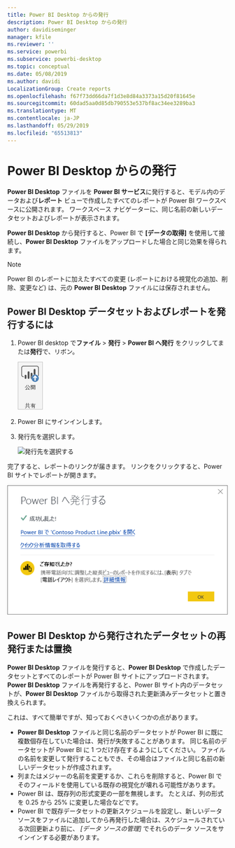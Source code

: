 ```yaml
---
title: Power BI Desktop からの発行
description: Power BI Desktop からの発行
author: davidiseminger
manager: kfile
ms.reviewer: ''
ms.service: powerbi
ms.subservice: powerbi-desktop
ms.topic: conceptual
ms.date: 05/08/2019
ms.author: davidi
LocalizationGroup: Create reports
ms.openlocfilehash: f67f73dd66da7f1d3e8d84a3373a15d20f81645e
ms.sourcegitcommit: 60dad5aa0d85db790553e537bf8ac34ee3289ba3
ms.translationtype: MT
ms.contentlocale: ja-JP
ms.lasthandoff: 05/29/2019
ms.locfileid: "65513813"
---
```

# <a name="publish-from-power-bi-desktop"></a>Power BI Desktop からの発行
**Power BI Desktop** ファイルを **Power BI サービス**に発行すると、モデル内のデータおよび**レポート** ビューで作成したすべてのレポートが Power BI ワークスペースに公開されます。 ワークスペース ナビゲーターに、同じ名前の新しいデータセットおよびレポートが表示されます。

**Power BI Desktop** から発行すると、Power BI で **[データの取得]** を使用して接続し、**Power BI Desktop** ファイルをアップロードした場合と同じ効果を得られます。

> [!NOTE]
> Power BI のレポートに加えたすべての変更 (レポートにおける視覚化の追加、削除、変更など) は、元の **Power BI Desktop** ファイルには保存されません。
> 
> 

## <a name="to-publish-a-power-bi-desktop-dataset-and-reports"></a>Power BI Desktop データセットおよびレポートを発行するには
1. Power BI desktop で**ファイル** \> **発行** \> **Power BI へ発行** をクリックしてまたは**発行**で、リボン。  

   ![[発行] ボタン](media/desktop-upload-desktop-files/pbid_publish_publishbutton.png)

2. Power BI にサインインします。
3. 発行先を選択します。

   ![発行先を選択する](media/desktop-upload-desktop-files/pbid_publish_select_destination.png)

完了すると、レポートのリンクが届きます。 リンクをクリックすると、Power BI サイトでレポートが開きます。

![発行の完了を伝えるダイアログ](media/desktop-upload-desktop-files/pbid_publish_success.png)

## <a name="re-publish-or-replace-a-dataset-published-from-power-bi-desktop"></a>Power BI Desktop から発行されたデータセットの再発行または置換
**Power BI Desktop** ファイルを発行すると、**Power BI Desktop** で作成したデータセットとすべてのレポートが Power BI サイトにアップロードされます。 **Power BI Desktop** ファイルを再発行すると、Power BI サイト内のデータセットが、**Power BI Desktop** ファイルから取得された更新済みデータセットと置き換えられます。

これは、すべて簡単ですが、知っておくべきいくつかの点があります。

* **Power BI Desktop** ファイルと同じ名前のデータセットが Power BI に既に複数個存在していた場合は、発行が失敗することがあります。 同じ名前のデータセットが Power BI に 1 つだけ存在するようにしてください。 ファイルの名前を変更して発行することもでき、その場合はファイルと同じ名前の新しいデータセットが作成されます。
* 列またはメジャーの名前を変更するか、これらを削除すると、Power BI でそのフィールドを使用している既存の視覚化が壊れる可能性があります。 
* Power BI は、既存列の形式変更の一部を無視します。 たとえば、列の形式を 0.25 から 25% に変更した場合などです。
* Power BI で既存データセットの更新スケジュールを設定し、新しいデータ ソースをファイルに追加してから再発行した場合は、スケジュールされている次回更新より前に、 *[データ ソースの管理]* でそれらのデータ ソースをサインインする必要があります。

